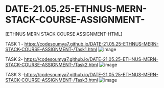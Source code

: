 # DATE-21.05.25-ETHNUS-MERN-STACK-COURSE-ASSIGNMENT-
[ETHNUS MERN STACK COURSE ASSIGNMENT-HTML]

TASK 1 - https://codesoumya7.github.io/DATE-21.05.25-ETHNUS-MERN-STACK-COURSE-ASSIGNMENT-/Task1.html
![image](https://github.com/user-attachments/assets/cbafabb4-9790-4b6d-967f-f77ff140f0c7)


TASK 2- https://codesoumya7.github.io/DATE-21.05.25-ETHNUS-MERN-STACK-COURSE-ASSIGNMENT-/Task2.html 
![image](https://github.com/user-attachments/assets/1a3884f8-8099-4c60-aa64-5b688824b2c7)


TASK 3 -https://codesoumya7.github.io/DATE-21.05.25-ETHNUS-MERN-STACK-COURSE-ASSIGNMENT-/Task3.html 
![image](https://github.com/user-attachments/assets/235b98cc-ce7e-4493-9f23-0b560859c056)
